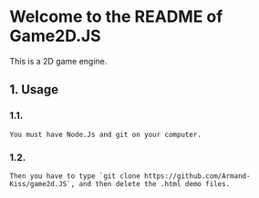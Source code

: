 # Welcome to the README of Game2D.JS
This is a 2D game engine.
## 1. Usage
  ### 1.1. 
    You must have Node.Js and git on your computer.
    
  ### 1.2.
    
    Then you have to type `git clone https://github.com/Armand-Kiss/game2d.JS`, and then delete the .html demo files.
